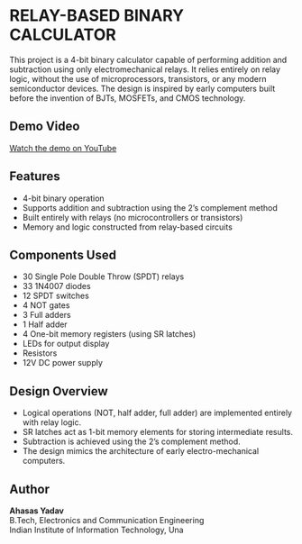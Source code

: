 # RELAY-BASED BINARY CALCULATOR

This project is a 4-bit binary calculator capable of performing addition and subtraction using only electromechanical relays. It relies entirely on relay logic, without the use of microprocessors, transistors, or any modern semiconductor devices. The design is inspired by early computers built before the invention of BJTs, MOSFETs, and CMOS technology.

## Demo Video

[Watch the demo on YouTube](https://youtu.be/0r_467PNGEw)

## Features

- 4-bit binary operation
- Supports addition and subtraction using the 2’s complement method
- Built entirely with relays (no microcontrollers or transistors)
- Memory and logic constructed from relay-based circuits

## Components Used

- 30 Single Pole Double Throw (SPDT) relays
- 33 1N4007 diodes
- 12 SPDT switches
- 4 NOT gates
- 3 Full adders
- 1 Half adder
- 4 One-bit memory registers (using SR latches)
- LEDs for output display
- Resistors
- 12V DC power supply

## Design Overview

- Logical operations (NOT, half adder, full adder) are implemented entirely with relay logic.
- SR latches act as 1-bit memory elements for storing intermediate results.
- Subtraction is achieved using the 2’s complement method.
- The design mimics the architecture of early electro-mechanical computers.


## Author

**Ahasas Yadav**  
B.Tech, Electronics and Communication Engineering  
Indian Institute of Information Technology, Una
